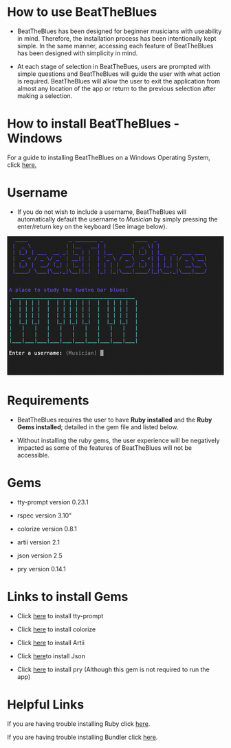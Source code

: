 # How to use BeatTheBlues

- BeatTheBlues has been designed for beginner musicians with useability in mind. Therefore, the installation process has been intentionally kept simple. In the same manner, accessing each feature of BeatTheBlues has been designed with simplicity in mind. 

- At each stage of selection in BeatTheBues, users are prompted with simple questions and BeatTheBlues will guide the user with what action is required. 
BeatTheBlues will allow the user to exit the application from almost any location of the app or return to the previous selection after making a selection. 


# How to install BeatTheBlues - Windows

For a guide to installing BeatTheBlues on a Windows Operating System, click [here.](https://www.thewindowsclub.com/how-to-run-sh-or-shell-script-file-in-windows-10)


# Username

- If you do not wish to include a username, BeatTheBlues will automatically default the username to *Musician* by simply pressing the enter/return key on the keyboard (See image below).


![Alt](../docs/app_screenshots/beat_the_blues_username.png)



# Requirements

- BeatTheBlues requires the user to have **Ruby installed** and the **Ruby Gems installed**; detailed in the gem file and listed below. 

- Without installing the ruby gems, the user experience will be negatively impacted as some of the features of BeatTheBlues will not be accessible.


# Gems

- tty-prompt version 0.23.1

- rspec version 3.10"

- colorize version 0.8.1

- artii version 2.1

- json version 2.5

- pry version 0.14.1


# Links to install Gems

- Click [here](https://rubygems.org/gems/tty-prompt) to install tty-prompt

- Click [here](https://rubygems.org/gems/colorize) to install colorize

- Click [here](https://rubygems.org/search?query=artii) to install Artii

- Click [here](https://rubygems.org/gems/json)to install Json

- Click [here](https://rubygems.org/search?query=pry) to install pry (Although this gem is not required to run the app)

# Helpful Links

If you are having trouble installing Ruby click [here](https://www.ruby-lang.org/en/documentation/installation/).

If you are having trouble installing Bundler click [here](https://help.dreamhost.com/hc/en-us/articles/115001070131-Using-Bundler-to-install-Ruby-gems).


